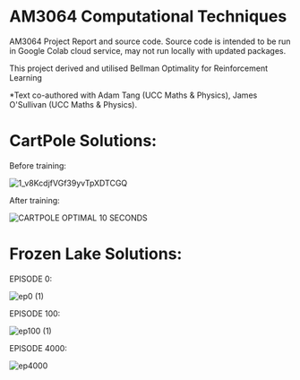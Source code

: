 # AM3064 Computational Techniques
AM3064 Project Report and source code. Source code is intended to be run in Google Colab cloud service, may not run locally with updated packages.

This project derived and utilised Bellman Optimality for Reinforcement Learning

*Text co-authored with Adam Tang (UCC Maths & Physics), James O'Sullivan (UCC Maths & Physics).

# CartPole Solutions:

Before training:

![1_v8KcdjfVGf39yvTpXDTCGQ](https://github.com/jmccw/reinforcement_learning/assets/72471173/93a67106-3f97-45bf-9b98-e191f90aa6d9)

After training:

![CARTPOLE OPTIMAL 10 SECONDS](https://github.com/jmccw/reinforcement_learning/assets/72471173/0d3f1dd1-50d5-440e-9d59-de8adef2c40a)

# Frozen Lake Solutions:

EPISODE 0:

![ep0 (1)](https://github.com/jmccw/reinforcement_learning/assets/72471173/d5fa3ce7-789d-4c47-a544-402933b23111)

EPISODE 100:

![ep100 (1)](https://github.com/jmccw/reinforcement_learning/assets/72471173/8d198ced-c467-44ad-a715-a15035e9fc48)

EPISODE 4000:

![ep4000](https://github.com/jmccw/reinforcement_learning/assets/72471173/0ee1d564-27fe-4d8f-9918-625c8a266e75)


